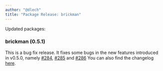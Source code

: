 ```yaml
---
author: "@dlech"
title: "Package Release: brickman"
---
```


Updated packages:

### brickman (0.5.1)

This is a bug fix release. It fixes some bugs in the new features introduced
in v0.5.0, namely [#284], [#285] and [#286] You can also find the changelog
[here][changelog].

[#284]: https://github.com/ev3dev/ev3dev/issues/284
[#285]: https://github.com/ev3dev/ev3dev/issues/285
[#286]: https://github.com/ev3dev/ev3dev/issues/286
[changelog]: https://github.com/ev3dev/brickman/blob/ev3dev-jessie/debian/changelog